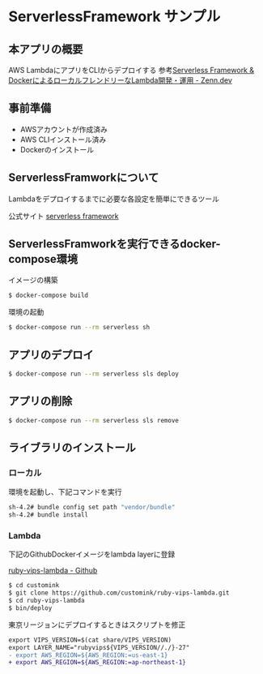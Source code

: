 # ServerlessFramework サンプル

## 本アプリの概要

AWS LambdaにアプリをCLIからデプロイする
参考[Serverless Framework & DockerによるローカルフレンドリーなLambda開発・運用 - Zenn.dev](https://zenn.dev/samuraikun/articles/4b5e2becae7c6b)


## 事前準備

- AWSアカウントが作成済み
- AWS CLIインストール済み
- Dockerのインストール

## ServerlessFramworkについて

Lambdaをデプロイするまでに必要な各設定を簡単にできるツール

公式サイト
[serverless framework](https://www.serverless.com/)

## ServerlessFramworkを実行できるdocker-compose環境

イメージの構築
```bash
$ docker-compose build
```

環境の起動
```bash
$ docker-compose run --rm serverless sh
```

## アプリのデプロイ

```bash
$ docker-compose run --rm serverless sls deploy
```

## アプリの削除

```bash
$ docker-compose run --rm serverless sls remove
```

## ライブラリのインストール

### ローカル

環境を起動し、下記コマンドを実行
```bash
sh-4.2# bundle config set path "vendor/bundle"
sh-4.2# bundle install
```

### Lambda

下記のGithubDockerイメージをlambda layerに登録

[ruby-vips-lambda - Github](https://github.com/customink/ruby-vips-lambda)
```bash
$ cd customink
$ git clone https://github.com/customink/ruby-vips-lambda.git
$ cd ruby-vips-lambda
$ bin/deploy
```

東京リージョンにデプロイするときはスクリプトを修正
```diff
export VIPS_VERSION=$(cat share/VIPS_VERSION)
export LAYER_NAME="rubyvips${VIPS_VERSION//./}-27"
- export AWS_REGION=${AWS_REGION:=us-east-1}
+ export AWS_REGION=${AWS_REGION:=ap-northeast-1}
```
